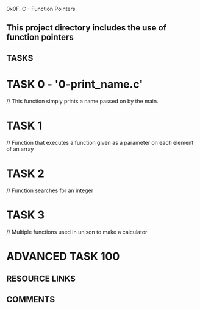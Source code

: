 0x0F. C - Function Pointers

## This project directory includes the use of function pointers

## TASKS

# TASK 0 - '0-print_name.c'
// This function simply prints a name passed on by the main.

# TASK 1
// Function that executes a function given as a parameter on each element of an array
# TASK 2
// Function searches for an integer

# TASK 3
// Multiple functions used in unison to make a calculator

# ADVANCED TASK 100

## RESOURCE LINKS

## COMMENTS

